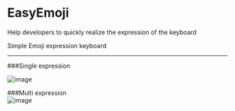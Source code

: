 # EasyEmoji



Help developers to quickly realize the expression of the keyboard  

Simple Emoji expression keyboard




------------------------------------------------------------------------------------------------------------------------------
###Single expression  

![image](https://github.com/diycoder/EasyEmoji/blob/master/app/src/screenshot/lanxiaohua.gif) 


###Multi expression  
![image](https://github.com/diycoder/EasyEmoji/blob/master/app/src/screenshot/multi_emoji.gif) 
 
